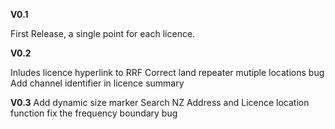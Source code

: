 **V0.1**

First Release, a single point for each licence.

**V0.2**

Inludes licence hyperlink to RRF
Correct land repeater mutiple locations bug
Add channel identifier in licence summary

**V0.3**
Add dynamic size marker
Search NZ Address and Licence location function
fix the frequency boundary bug
